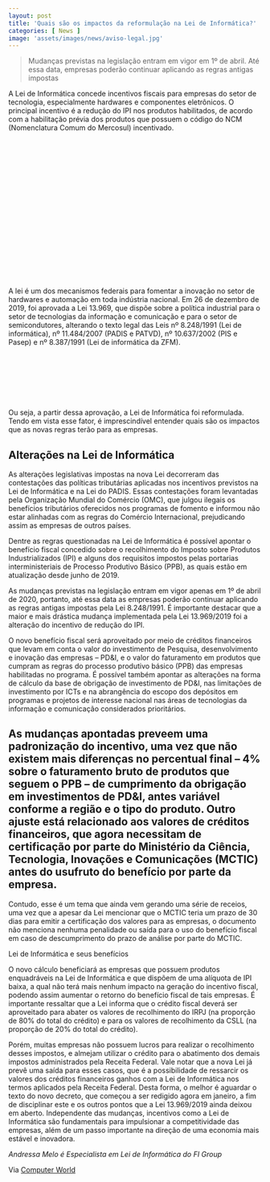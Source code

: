 ```yaml
---
layout: post
title: 'Quais são os impactos da reformulação na Lei de Informática?'
categories: [ News ]
image: 'assets/images/news/aviso-legal.jpg'
---
```


> Mudanças previstas na legislação entram em vigor em 1º de abril. Até essa data, empresas poderão continuar aplicando as regras antigas impostas

A Lei de Informática concede incentivos fiscais para empresas do setor de tecnologia, especialmente hardwares e componentes eletrônicos. O principal incentivo é a redução do IPI nos produtos habilitados, de acordo com a habilitação prévia dos produtos que possuem o código do NCM (Nomenclatura Comum do Mercosul) incentivado.

<!-- QUADRADO -->
<script async src="//pagead2.googlesyndication.com/pagead/js/adsbygoogle.js"></script>
<ins class="adsbygoogle"
style="display:inline-block;width:336px;height:280px"
data-ad-client="ca-pub-2838251107855362"
data-ad-slot="5351066970"></ins>
<script>
(adsbygoogle = window.adsbygoogle || []).push({});
</script>

A lei é um dos mecanismos federais para fomentar a inovação no setor de hardwares e automação em toda indústria nacional. Em 26 de dezembro de 2019, foi aprovada a Lei 13.969, que dispõe sobre a política industrial para o setor de tecnologias da informação e comunicação e para o setor de semicondutores, alterando o texto legal das Leis nº 8.248/1991 (Lei de informática), nº 11.484/2007 (PADIS e PATVD), nº 10.637/2002 (PIS e Pasep) e nº 8.387/1991 (Lei de informática da ZFM).

<!-- MINI ANÚNCIO -->
<script async src="//pagead2.googlesyndication.com/pagead/js/adsbygoogle.js"></script>
<!-- Games Root -->
<ins class="adsbygoogle"
style="display:inline-block;width:730px;height:95px"
data-ad-client="ca-pub-2838251107855362"
data-ad-slot="5351066970"></ins>
<script>
(adsbygoogle = window.adsbygoogle || []).push({});
</script>

Ou seja, a partir dessa aprovação, a Lei de Informática foi reformulada. Tendo em vista esse fator, é imprescindível entender quais são os impactos que as novas regras terão para as empresas.

<!-- RETANGULO LARGO 2 -->
<script async src="//pagead2.googlesyndication.com/pagead/js/adsbygoogle.js"></script>
<ins class="adsbygoogle"
style="display:block; text-align:center;"
data-ad-layout="in-article"
data-ad-format="fluid"
data-ad-client="ca-pub-2838251107855362"
data-ad-slot="8549252987"></ins>
<script>
(adsbygoogle = window.adsbygoogle || []).push({});
</script>

## Alterações na Lei de Informática

As alterações legislativas impostas na nova Lei decorreram das contestações das políticas tributárias aplicadas nos incentivos previstos na Lei de Informática e na Lei do PADIS. Essas contestações foram levantadas pela Organização Mundial do Comércio (OMC), que julgou ilegais os benefícios tributários oferecidos nos programas de fomento e informou não estar alinhadas com as regras do Comércio Internacional, prejudicando assim as empresas de outros países.

<!-- RETANGULO LARGO -->
<script async src="https://pagead2.googlesyndication.com/pagead/js/adsbygoogle.js"></script>
<!-- Informat -->
<ins class="adsbygoogle"
style="display:block"
data-ad-client="ca-pub-2838251107855362"
data-ad-slot="2327980059"
data-ad-format="auto"
data-full-width-responsive="true"></ins>
<script>
(adsbygoogle = window.adsbygoogle || []).push({});
</script>

Dentre as regras questionadas na Lei de Informática é possível apontar o benefício fiscal concedido sobre o recolhimento do Imposto sobre Produtos Industrializados (IPI) e alguns dos requisitos impostos pelas portarias interministeriais de Processo Produtivo Básico (PPB), as quais estão em atualização desde junho de 2019.

As mudanças previstas na legislação entram em vigor apenas em 1º de abril de 2020, portanto, até essa data as empresas poderão continuar aplicando as regras antigas impostas pela Lei 8.248/1991. É importante destacar que a maior e mais drástica mudança implementada pela Lei 13.969/2019 foi a alteração do incentivo de redução do IPI.

O novo benefício fiscal será aproveitado por meio de créditos financeiros que levam em conta o valor do investimento de Pesquisa, desenvolvimento e inovação das empresas – PD&I, e o valor do faturamento em produtos que cumpram as regras do processo produtivo básico (PPB) das empresas habilitadas no programa. É possível também apontar as alterações na forma de cálculo da base de obrigação de investimento de PD&I, nas limitações de investimento por ICTs e na abrangência do escopo dos depósitos em programas e projetos de interesse nacional nas áreas de tecnologias da informação e comunicação considerados prioritários.

## As mudanças apontadas preveem uma padronização do incentivo, uma vez que não existem mais diferenças no percentual final – 4% sobre o faturamento bruto de produtos que seguem o PPB – de cumprimento da obrigação em investimentos de PD&I, antes variável conforme a região e o tipo do produto. Outro ajuste está relacionado aos valores de créditos financeiros, que agora necessitam de certificação por parte do Ministério da Ciência, Tecnologia, Inovações e Comunicações (MCTIC) antes do usufruto do benefício por parte da empresa.

Contudo, esse é um tema que ainda vem gerando uma série de receios, uma vez que a apesar da Lei mencionar que o MCTIC teria um prazo de 30 dias para emitir a certificação dos valores para as empresas, o documento não menciona nenhuma penalidade ou saída para o uso do benefício fiscal em caso de descumprimento do prazo de análise por parte do MCTIC.

Lei de Informática e seus benefícios

O novo cálculo beneficiará as empresas que possuem produtos enquadráveis na Lei de Informática e que dispõem de uma alíquota de IPI baixa, a qual não terá mais nenhum impacto na geração do incentivo fiscal, podendo assim aumentar o retorno do benefício fiscal de tais empresas. É importante ressaltar que a Lei informa que o crédito fiscal deverá ser aproveitado para abater os valores de recolhimento do IRPJ (na proporção de 80% do total do crédito) e para os valores de recolhimento da CSLL (na proporção de 20% do total do crédito).

Porém, muitas empresas não possuem lucros para realizar o recolhimento desses impostos, e almejam utilizar o crédito para o abatimento dos demais impostos administrados pela Receita Federal. Vale notar que a nova Lei já prevê uma saída para esses casos, que é a possibilidade de ressarcir os valores dos créditos financeiros ganhos com a Lei de Informática nos termos aplicados pela Receita Federal. Desta forma, o melhor é aguardar o texto do novo decreto, que começou a ser redigido agora em janeiro, a fim de disciplinar este e os outros pontos que a Lei 13.969/2019 ainda deixou em aberto. Independente das mudanças, incentivos como a Lei de Informática são fundamentais para impulsionar a competitividade das empresas, além de um passo importante na direção de uma economia mais estável e inovadora.

*Andressa Melo é Especialista em Lei de Informática do FI Group*

Via [Computer World](https://computerworld.com.br/2020/01/23/quais-sao-os-impactos-da-reformulacao-na-lei-de-informatica/)
